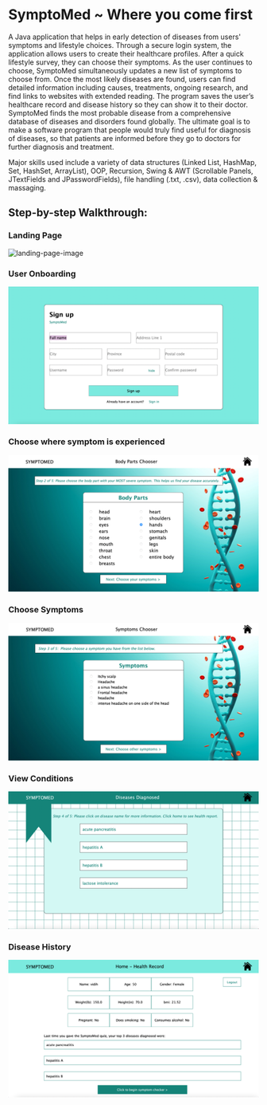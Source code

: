 # SymptoMed ~ Where you come first
A Java application that helps in early detection of diseases from users' symptoms and lifestyle choices. Through a secure login system, the application allows users to create their healthcare profiles. After a quick lifestyle survey, they can choose their symptoms. As the user continues to choose, SymptoMed simultaneously updates a new list of symptoms to choose from. Once the most likely diseases are found, users can find detailed information including causes, treatments, ongoing research, and find links to websites with extended reading. The program saves the user’s healthcare record and disease history so they can show it to their doctor. SymptoMed finds the most probable disease from a comprehensive database of diseases and disorders found globally. The ultimate goal is to make a software program that people would truly find useful for diagnosis of diseases, so that patients are informed before they go to doctors for further diagnosis and treatment.

Major skills used include a variety of data structures (Linked List, HashMap, Set, HashSet, ArrayList), OOP, Recursion, Swing & AWT (Scrollable Panels, JTextFields and JPasswordFields), file handling (.txt, .csv), data collection & massaging.


## Step-by-step Walkthrough:

### Landing Page
![landing-page-image](https://github.com/Vidhi-26/SymptoMed/blob/main/screenshots/welcome-page.png?raw=true)

### User Onboarding
![register-image](https://github.com/Vidhi-26/SymptoMed/blob/main/screenshots/register.png?raw=true)

### Choose where symptom is experienced
![body-list-image](https://github.com/Vidhi-26/SymptoMed/blob/main/screenshots/body-parts-list.png?raw=true)

### Choose Symptoms
![symptoms-list-image](https://github.com/Vidhi-26/SymptoMed/blob/main/screenshots/symptoms-list-demo.png?raw=true)

### View Conditions
![matched-list-image](https://github.com/Vidhi-26/SymptoMed/blob/main/screenshots/matched-diseases.png?raw=true)

### Disease History
![health-record-image](https://github.com/Vidhi-26/SymptoMed/blob/main/screenshots/health-record-page.png?raw=true)
